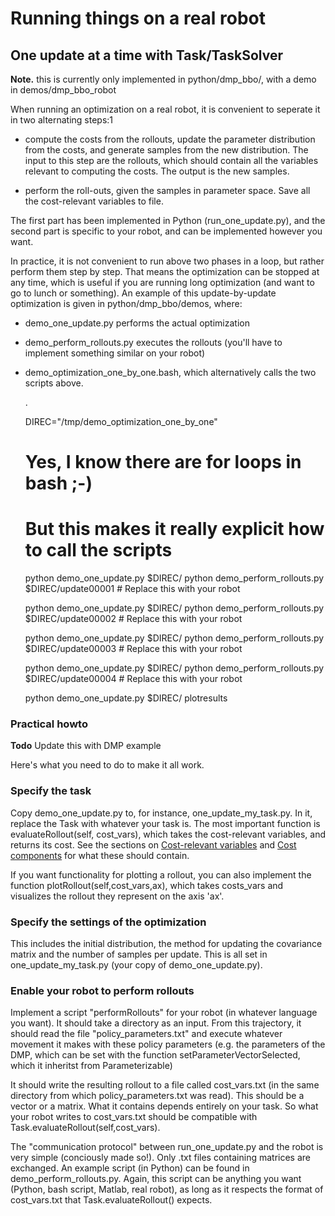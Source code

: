 Running things on a real robot
===============


<a name="sec_bbo_one_update"></a>
## One update at a time with Task/TaskSolver

**Note.** this is currently only implemented in python/dmp_bbo/, with a demo in demos/dmp_bbo_robot

When running an optimization on a real robot, it is convenient to seperate it in two alternating steps:1

* compute the costs from the rollouts, update the parameter distribution from the costs, and generate samples from the new distribution. The input to this step are the rollouts, which should contain all the variables relevant to computing the costs. The output is the new samples. 

* perform the roll-outs, given the samples in parameter space. Save all the cost-relevant variables to file.


The first part has been implemented in Python (run_one_update.py), and the second part is specific to your robot, and can be implemented however you want.

In practice, it is not convenient to run above two phases in a loop, but rather perform them step by step. That means the optimization can be stopped at any time, which is useful if you are running long optimization (and want to go to lunch or something). An example of this update-by-update optimization is given in python/dmp_bbo/demos, where:

* demo_one_update.py performs the actual optimization

* demo_perform_rollouts.py executes the rollouts (you'll have to implement something similar on your robot)

* demo_optimization_one_by_one.bash, which alternatively calls the two scripts above.


   .
    
    DIREC="/tmp/demo_optimization_one_by_one"
    
    # Yes, I know there are for loops in bash ;-)
    # But this makes it really explicit how to call the scripts
    
    python demo_one_update.py $DIREC/
    python demo_perform_rollouts.py $DIREC/update00001 # Replace this with your robot
    
    python demo_one_update.py $DIREC/
    python demo_perform_rollouts.py $DIREC/update00002 # Replace this with your robot
    
    python demo_one_update.py $DIREC/
    python demo_perform_rollouts.py $DIREC/update00003 # Replace this with your robot
    
    python demo_one_update.py $DIREC/
    python demo_perform_rollouts.py $DIREC/update00004 # Replace this with your robot
    
    python demo_one_update.py $DIREC/ plotresults

<a name="sec_practical_howto"></a>
### Practical howto

**Todo** Update this with DMP example

Here's what you need to do to make it all work.
<a name="sec_specify_task"></a>
### Specify the task

Copy demo_one_update.py to, for instance, one_update_my_task.py. In it, replace the Task with whatever your task is. The most important function is evaluateRollout(self, cost_vars), which takes the cost-relevant variables, and returns its cost. See the sections on <a class="el" href="page_dmp_bbo.html#sec_cost_vars">Cost-relevant variables</a> and <a class="el" href="page_dmp_bbo.html#sec_cost_components">Cost components</a> for what these should contain.

If you want functionality for plotting a rollout, you can also implement the function plotRollout(self,cost_vars,ax), which takes costs_vars and visualizes the rollout they represent on the axis 'ax'.
<a name="sec_specify_settings"></a>
### Specify the settings of the optimization

This includes the initial distribution, the method for updating the covariance matrix and the number of samples per update. This is all set in one_update_my_task.py (your copy of demo_one_update.py).
<a name="sec_specify_robot"></a>
### Enable your robot to perform rollouts

Implement a script "performRollouts" for your robot (in whatever language you want). It should take a directory as an input. From this trajectory, it should read the file "policy_parameters.txt" and execute whatever movement it makes with these policy parameters (e.g. the parameters of the DMP, which can be set with the function setParameterVectorSelected, which it inheritst from Parameterizable)

It should write the resulting rollout to a file called cost_vars.txt (in the same directory from which policy_parameters.txt was read). This should be a vector or a matrix. What it contains depends entirely on your task. So what your robot writes to cost_vars.txt should be compatible with Task.evaluateRollout(self,cost_vars).

The "communication protocol" between run_one_update.py and the robot is very simple (conciously made so!). Only .txt files containing matrices are exchanged. An example script (in Python) can be found in demo_perform_rollouts.py. Again, this script can be anything you want (Python, bash script, Matlab, real robot), as long as it respects the format of cost_vars.txt that Task.evaluateRollout() expects. 

